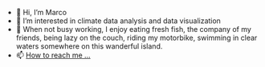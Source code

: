 - 👋 Hi, I’m Marco
- 👀 I’m interested in climate data analysis and data visualization
- 💞️ When not busy working, I enjoy eating fresh fish, the company of my friends, being lazy on the couch, riding my motorbike, swimming in clear waters somewhere on this wanderful island.
- 📫 [How to reach me ...](https://www.cyi.ac.cy/index.php/care-c/about-the-center/care-c-our-people/author/1084-marco-miani.html)

<!---
MM-cyi/MM-cyi is a ✨ special ✨ repository because its `README.md` (this file) appears on your GitHub profile.
You can click the Preview link to take a look at your changes.
--->
